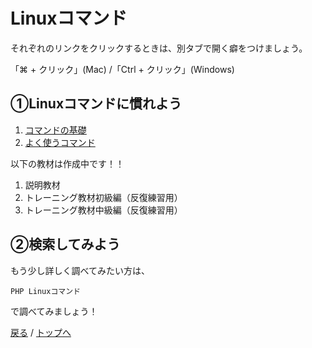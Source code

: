 # Linuxコマンド
それぞれのリンクをクリックするときは、別タブで開く癖をつけましょう。

「⌘ + クリック」(Mac) /「Ctrl + クリック」(Windows)

## ①Linuxコマンドに慣れよう
1. [コマンドの基礎](https://prog-8.com/lessons/commandline/study/1)
1. [よく使うコマンド](https://parashuto.com/rriver/tools/mac-command-line-basics)


以下の教材は作成中です！！
1. 説明教材
1. トレーニング教材初級編（反復練習用）
1. トレーニング教材中級編（反復練習用）

## ②検索してみよう
もう少し詳しく調べてみたい方は、
```
PHP Linuxコマンド
```
で調べてみましょう！

[戻る](/web_application/index.md) /
[トップへ](/README.md)